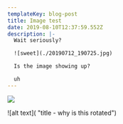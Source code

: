 ```yaml
---
templateKey: blog-post
title: Image test
date: 2019-08-10T12:37:59.552Z
description: |-
  Wait seriously?

  ![sweet](./20190712_190725.jpg)

  Is the image showing up?

  uh
---
```

![](/img/20190712_190725.jpg)

![alt text]( "title - why is this rotated")
